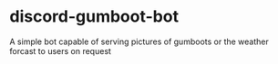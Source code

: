 # discord-gumboot-bot
A simple bot capable of serving pictures of gumboots or the weather forcast to users on request
